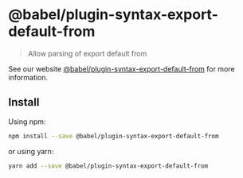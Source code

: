 # @babel/plugin-syntax-export-default-from

> Allow parsing of export default from

See our website [@babel/plugin-syntax-export-default-from](https://new.babeljs.io/docs/en/next/babel-plugin-syntax-export-default-from.html) for more information.

## Install

Using npm:

```sh
npm install --save @babel/plugin-syntax-export-default-from
```

or using yarn:

```sh
yarn add --save @babel/plugin-syntax-export-default-from
```
